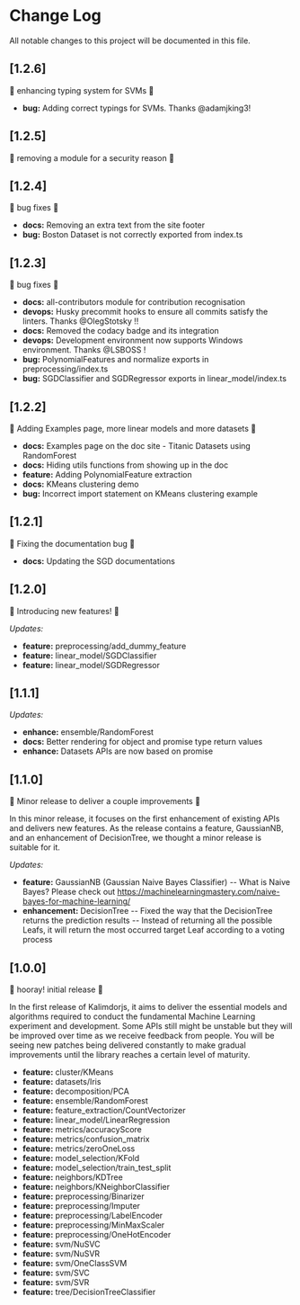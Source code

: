 # Change Log

All notable changes to this project will be documented in this file.

## [1.2.6]

:rocket: enhancing typing system for SVMs :rocket:

- **bug:** Adding correct typings for SVMs. Thanks @adamjking3!

## [1.2.5]

:bug: removing a module for a security reason :bug:

## [1.2.4]

:rocket: bug fixes :rocket:

- **docs:** Removing an extra text from the site footer
- **bug:** Boston Dataset is not correctly exported from index.ts

## [1.2.3]

:rocket: bug fixes :rocket:

- **docs:** all-contributors module for contribution recognisation
- **devops:** Husky precommit hooks to ensure all commits satisfy the linters. Thanks @OlegStotsky !!
- **docs:** Removed the codacy badge and its integration
- **devops:** Development environment now supports Windows environment. Thanks @LSBOSS !
- **bug:** PolynomialFeatures and normalize exports in preprocessing/index.ts
- **bug:** SGDClassifier and SGDRegressor exports in linear_model/index.ts

## [1.2.2]

:rocket: Adding Examples page, more linear models and more datasets :rocket:

- **docs:** Examples page on the doc site - Titanic Datasets using RandomForest
- **docs:** Hiding utils functions from showing up in the doc
- **feature:** Adding PolynomialFeature extraction
- **docs:** KMeans clustering demo
- **bug:** Incorrect import statement on KMeans clustering example

## [1.2.1]

:bug: Fixing the documentation bug :bug:

- **docs:** Updating the SGD documentations

## [1.2.0]

:rocket: Introducing new features! :rocket:

_Updates:_

- **feature:** preprocessing/add_dummy_feature
- **feature:** linear_model/SGDClassifier
- **feature:** linear_model/SGDRegressor

## [1.1.1]

_Updates:_

- **enhance:** ensemble/RandomForest
- **docs:** Better rendering for object and promise type return values
- **enhance:** Datasets APIs are now based on promise

## [1.1.0]

:raised_hands: Minor release to deliver a couple improvements :raised_hands:

In this minor release, it focuses on the first enhancement of existing APIs and delivers new features. As the release contains a feature, GaussianNB, and an enhancement of DecisionTree, we thought a minor release is suitable for it.

_Updates:_

- **feature:** GaussianNB (Gaussian Naive Bayes Classifier)
  -- What is Naive Bayes? Please check out https://machinelearningmastery.com/naive-bayes-for-machine-learning/
- **enhancement:** DecisionTree
  -- Fixed the way that the DecisionTree returns the prediction results
  -- Instead of returning all the possible Leafs, it will return the most occurred target Leaf according to a voting process

## [1.0.0]

:baby_chick: hooray! initial release :baby_chick:

In the first release of Kalimdorjs,
it aims to deliver the essential models and algorithms required to conduct
the fundamental Machine Learning experiment and development. Some APIs still
might be unstable but they will be improved over time as we receive feedback
from people. You will be seeing new patches being delivered constantly to make gradual
improvements until the library reaches a certain level of maturity.

- **feature:** cluster/KMeans
- **feature:** datasets/Iris
- **feature:** decomposition/PCA
- **feature:** ensemble/RandomForest
- **feature:** feature_extraction/CountVectorizer
- **feature:** linear_model/LinearRegression
- **feature:** metrics/accuracyScore
- **feature:** metrics/confusion_matrix
- **feature:** metrics/zeroOneLoss
- **feature:** model_selection/KFold
- **feature:** model_selection/train_test_split
- **feature:** neighbors/KDTree
- **feature:** neighbors/KNeighborClassifier
- **feature:** preprocessing/Binarizer
- **feature:** preprocessing/Imputer
- **feature:** preprocessing/LabelEncoder
- **feature:** preprocessing/MinMaxScaler
- **feature:** preprocessing/OneHotEncoder
- **feature:** svm/NuSVC
- **feature:** svm/NuSVR
- **feature:** svm/OneClassSVM
- **feature:** svm/SVC
- **feature:** svm/SVR
- **feature:** tree/DecisionTreeClassifier
